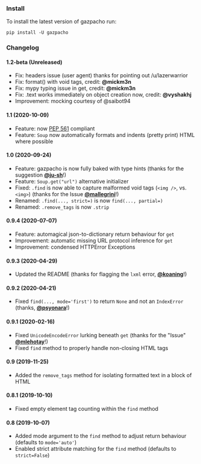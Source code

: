 ### Install

To install the latest version of gazpacho run:

```
pip install -U gazpacho
```

### Changelog

#### 1.2-beta (Unreleased)

- Fix: headers issue (user agent) thanks for pointing out /u/lazerwarrior
- Fix: format() with void tags, credit: **@mickm3n**
- Fix: mypy typing issue in get, credit: **@mickm3n**
- Fix: .text works immediately on object creation now, credit: **@vyshakhj**
- Improvement: mocking courtesy of @saibot94

#### 1.1 (2020-10-09)

- Feature: now [PEP 561](https://www.python.org/dev/peps/pep-0561/) compliant
- Feature: `Soup` now automatically formats and indents (pretty print) HTML where possible

#### 1.0 (2020-09-24)

- Feature: gazpacho is now fully baked with type hints (thanks for the suggestion [**@ju-sh**](https://github.com/ju-sh)!)
- Feature: `Soup.get("url")` alternative initializer
- Fixed: `.find` is now able to capture malformed void tags (`<img />`, vs. `<img>`) (thanks for the Issue [**@mallegrini**](https://github.com/mallegrini)!)
- Renamed: `.find(..., strict=)` is now `find(..., partial=)`
- Renamed: `.remove_tags` is now `.strip`


#### 0.9.4 (2020-07-07)

- Feature: automagical json-to-dictionary return behaviour for `get`
- Improvement: automatic missing URL protocol inference for `get`
- Improvement: condensed HTTPError Exceptions

#### 0.9.3 (2020-04-29)

- Updated the README (thanks for flagging the `lxml` error, [**@koaning**](https://github.com/koaning)!)

#### 0.9.2 (2020-04-21)

- Fixed `find(..., mode='first')` to return `None` and not an `IndexError` (thanks, [**@psyonara**](https://github.com/maxhumber/gazpacho/issues/14)!)

#### 0.9.1 (2020-02-16)

- Fixed `UnicodeEncodeError` lurking beneath `get` (thanks for the "Issue" [**@mlehotay**](https://github.com/mlehotay)!)
- Fixed `find` method to properly handle non-closing HTML tags

#### 0.9 (2019-11-25)

- Added the `remove_tags` method for isolating formatted text in a block of HTML

#### 0.8.1 (2019-10-10)

- Fixed empty element tag counting within the `find` method

#### 0.8 (2019-10-07)

* Added mode argument to the `find` method to adjust return behaviour (defaults to `mode='auto'`)
* Enabled strict attribute matching for the `find` method (defaults to `strict=False`)

